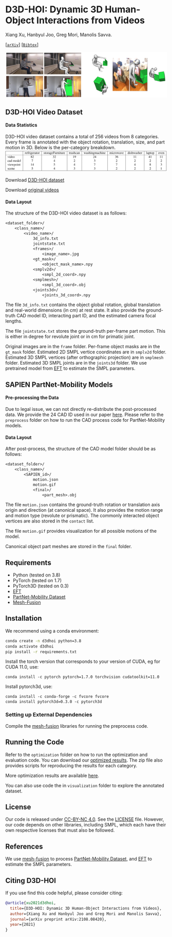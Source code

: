 # D3D-HOI: Dynamic 3D Human-Object Interactions from Videos

Xiang Xu, Hanbyul Joo, Greg Mori, Manolis Savva.

[[`arXiv`](https://arxiv.org/abs/2108.08420)]
[[`Bibtex`](#CitingD3DHOI)]

[<img src="images/teaser.png"/>](https://arxiv.org/abs/2108.08420)



## D3D-HOI Video Dataset 

#### Data Statistics
D3D-HOI video dataset contains a total of 256 videos from 8 categories. Every frame is annotated with the object rotation, translation, size, and part motion in 3D. Below is the per-category breakdown.
<img src="images/stats.png"/>

Download [D3D-HOI dataset](https://dl.fbaipublicfiles.com/d3d-hoi/d3dhoi_video_data.zip)

Download [original videos](https://dl.fbaipublicfiles.com/d3d-hoi/original_videos.zip)

#### Data Layout
The structure of the D3D-HOI video dataset is as follows:

    <dataset_folder>/
        <class_name>/
            <video_name>/
                3d_info.txt
                jointstate.txt
                <frames>/
                    <image_name>.jpg
                <gt_mask>/
                    <object_mask_name>.npy
                <smplv2d>/
                    <smpl_2d_coord>.npy
                <smplmesh>/
                    <smpl_3d_coord>.obj
                <joints3d>/
                    <joints_3d_coord>.npy

The file `3d_info.txt` contains the object global rotation, global translation and real-world dimensions (in cm) at rest state. It also provide the ground-truth CAD model ID, interacting part ID, and the estimated camera focal lengths. 

The file `jointstate.txt`  stores the ground-truth per-frame part motion. This is either in degree for revolute joint or in cm for primatic joint. 

Original images are in the `frame` folder. Per-frame object masks are in the `gt_mask` folder. Estimated 2D SMPL vertice coordinates are in `smplv2d` folder. Estimated 3D SMPL vertices (after orthographic projection) are in `smplmesh` folder. Estimated 3D SMPL joints are in the `joints3d` folder. We use pretrained model from [EFT](https://github.com/facebookresearch/eft) to estimate the SMPL parameters. 


## SAPIEN PartNet-Mobility Models

#### Pre-processing the Data
Due to legal issue, we can not directly re-distribute the post-processed data. We provide the 24 CAD ID used in our paper [here](https://dl.fbaipublicfiles.com/d3d-hoi/processed_cads_id.zip). Please refer to the `preprocess` folder on how to run the CAD process code for PartNet-Mobility models.


#### Data Layout
After post-process, the structure of the CAD model folder should be as follows:

    <dataset_folder>/
        <class_name>/
            <SAPIEN_id>/
                motion.json
                motion.gif
                <final>/
                    <part_mesh>.obj

The file `motion.json` contains the ground-truth rotation or translation axis origin and direction (at canonical space). It also provides the motion range and motion type (revolute or prismatic). The commonly interacted object vertices are also stored in the `contact` list.   

The file `motion.gif` provides visualization for all possible motions of the model. 

Canonical object part meshes are stored in the `final` folder.


## Requirements
* Python (tested on 3.8)
* PyTorch (tested on 1.7)
* PyTorch3D (tested on 0.3)
* [EFT](https://github.com/facebookresearch/eft)
* [PartNet-Mobility Dataset](https://sapien.ucsd.edu/)
* [Mesh-Fusion](https://github.com/davidstutz/mesh-fusion)



## Installation

We recommend using a conda environment:

```bash
conda create -n d3dhoi python=3.8
conda activate d3dhoi
pip install -r requirements.txt
```

Install the torch version that corresponds to your version of CUDA, eg for CUDA 11.0,
use:
```
conda install -c pytorch pytorch=1.7.0 torchvision cudatoolkit=11.0
```

Install pytorch3d,
use:
```
conda install -c conda-forge -c fvcore fvcore
conda install pytorch3d=0.3.0 -c pytorch3d
```

### Setting up External Dependencies
Compile the [mesh-fusion](https://github.com/davidstutz/mesh-fusion) libraries for running the preprocess code.


## Running the Code 

Refer to the `optimization` folder on how to run the optimization and evaluation code. You can download our [optimized results](https://drive.google.com/file/d/1KSTChTEmu_4w9MqqYds1Fz4yKDY0ylgY/view?usp=sharing). The zip file also provides scripts for reproducing the results for each category.

More optimization results are available [here](https://www.youtube.com/watch?v=LhZ1TkRUznA).

You can also use code the in `visualization` folder to explore the annotated dataset.


## License
Our code is released under [CC-BY-NC 4.0](https://creativecommons.org/licenses/by-nc/4.0/legalcode). 
See the [LICENSE](LICENSE) file. However, our code depends on other libraries,
including SMPL, which each have their own respective licenses that must also be
followed.
 


## References 
We use [mesh-fusion](https://github.com/davidstutz/mesh-fusion) to process [PartNet-Mobility Dataset](https://sapien.ucsd.edu/), and [EFT](https://github.com/facebookresearch/eft) to estimate the SMPL parameters. 

## <a name="CitingD3DHOI"></a>Citing D3D-HOI

If you use find this code helpful, please consider citing:
```BibTeX
@article{xu2021d3dhoi,
  title={D3D-HOI: Dynamic 3D Human-Object Interactions from Videos},
  author={Xiang Xu and Hanbyul Joo and Greg Mori and Manolis Savva},
  journal={arXiv preprint arXiv:2108.08420},
  year={2021}
}
```
